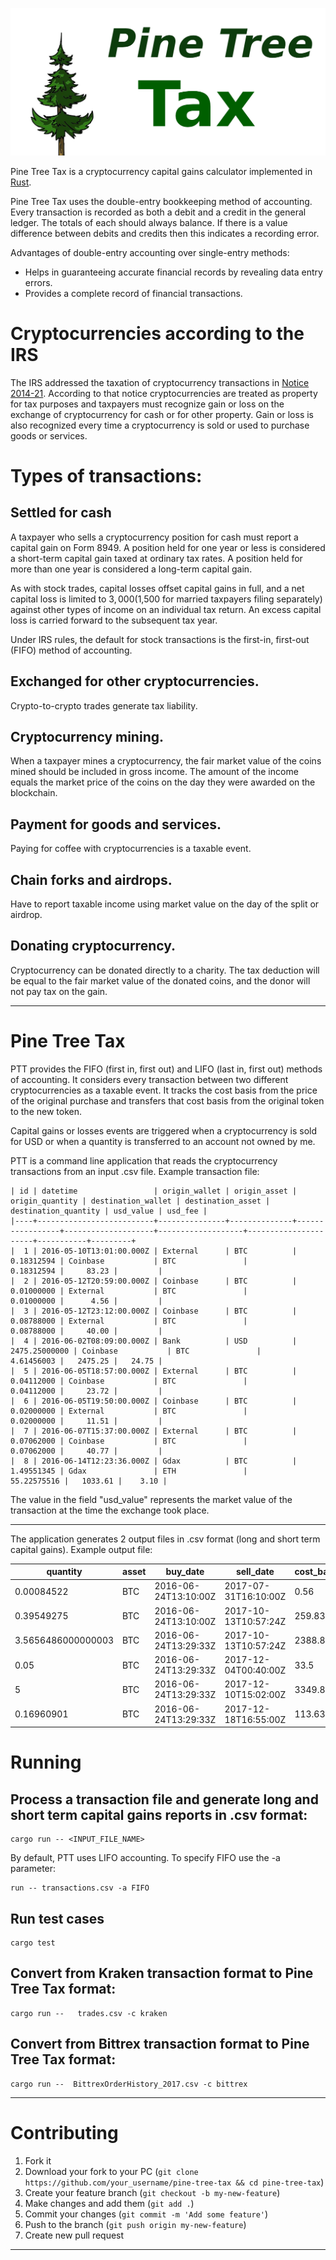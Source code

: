 ![Pine Tree Tax](/images/pine_tree_tax_big.png)

Pine Tree Tax is a cryptocurrency capital gains calculator implemented in [Rust](https://en.wikipedia.org/wiki/Rust_(programming_language)).

Pine Tree Tax uses the double-entry bookkeeping method of accounting. Every transaction is recorded as both a debit and a credit in the general ledger. 
The totals of each should always balance. If there is a value difference between debits and credits then this indicates a recording error.

Advantages of double-entry accounting over single-entry methods:

* Helps in guaranteeing accurate financial records by revealing data entry errors.
* Provides a complete record of financial transactions.


# Cryptocurrencies according to the IRS
The IRS addressed the taxation of cryptocurrency transactions in [Notice 2014-21](https://www.irs.gov/pub/irs-drop/n-14-21.pdf). 
According to that notice cryptocurrencies are treated as property for tax purposes and taxpayers must recognize gain or loss on the exchange of 
cryptocurrency for cash or for other property. Gain or loss is also recognized every time a cryptocurrency is sold or used to purchase goods or services. 

# Types of transactions:
## Settled for cash
A taxpayer who sells a cryptocurrency position for cash must report a capital gain on Form 8949. A position held for one year or less is considered 
a short-term capital gain taxed at ordinary tax rates. A position held for more than one year is considered a long-term capital gain.

As with stock trades, capital losses offset capital gains in full, and a net capital loss is limited to $3,000 ($1,500 for married taxpayers filing 
separately) against other types of income on an individual tax return. An excess capital loss is carried forward to the subsequent tax year.

Under IRS rules, the default for stock transactions is the first-in, first-out (FIFO) method of accounting.

## Exchanged for other cryptocurrencies.
Crypto-to-crypto trades generate tax liability.

## Cryptocurrency mining.
When a taxpayer mines a cryptocurrency, the fair market value of the coins mined should be included in gross income. The amount of the income equals 
the market price of the coins on the day they were awarded on the blockchain.

## Payment for goods and services.
Paying for coffee with cryptocurrencies is a taxable event.

## Chain forks and airdrops.
Have to report taxable income using market value on the day of the split or airdrop.

## Donating cryptocurrency.
Cryptocurrency can be donated directly to a charity. The tax deduction will be equal to the fair market value of the donated coins, 
and the donor will not pay tax on the gain. 

---


# Pine Tree Tax


PTT provides the FIFO (first in, first out) and LIFO (last in, first out) methods of accounting. It considers every transaction 
between two different cryptocurrencies as a taxable event. It tracks the cost basis from the price of the original purchase and transfers that 
cost basis from the original token to the new token.


Capital gains or losses events are triggered when a cryptocurrency is sold for USD or when a quantity is transferred to an account not owned by me.


PTT is a command line application that reads the cryptocurrency transactions from an input .csv file. Example transaction file:

```
| id | datetime                 | origin_wallet | origin_asset | origin_quantity | destination_wallet | destination_asset | destination_quantity | usd_value | usd_fee |
|----+--------------------------+---------------+--------------+-----------------+--------------------+-------------------+----------------------+-----------+---------+
|  1 | 2016-05-10T13:01:00.000Z | External      | BTC          |      0.18312594 | Coinbase           | BTC               |           0.18312594 |     83.23 |         |
|  2 | 2016-05-12T20:59:00.000Z | Coinbase      | BTC          |      0.01000000 | External           | BTC               |           0.01000000 |      4.56 |         |
|  3 | 2016-05-12T23:12:00.000Z | Coinbase      | BTC          |      0.08788000 | External           | BTC               |           0.08788000 |     40.00 |         |
|  4 | 2016-06-02T08:09:00.000Z | Bank          | USD          |   2475.25000000 | Coinbase           | BTC               |           4.61456003 |   2475.25 |   24.75 |
|  5 | 2016-06-05T18:57:00.000Z | External      | BTC          |      0.04112000 | Coinbase           | BTC               |           0.04112000 |     23.72 |         |
|  6 | 2016-06-05T19:50:00.000Z | Coinbase      | BTC          |      0.02000000 | External           | BTC               |           0.02000000 |     11.51 |         |
|  7 | 2016-06-07T15:37:00.000Z | External      | BTC          |      0.07062000 | Coinbase           | BTC               |           0.07062000 |     40.77 |         |
|  8 | 2016-06-14T12:23:36.000Z | Gdax          | BTC          |      1.49551345 | Gdax               | ETH               |          55.22575516 |   1033.61 |    3.10 |

```

The value in the field "usd_value" represents the market value of the transaction at the time the exchange took place.

---


The application generates 2 output files in .csv format (long and short term capital gains). Example output file:

|           quantity | asset | buy_date             | sell_date            | cost_basis | proceeds |     gain |
|--------------------|-------|----------------------|----------------------|------------|----------|----------|
|         0.00084522 | BTC   | 2016-06-24T13:10:00Z | 2017-07-31T16:10:00Z |       0.56 |     2.42 |     1.86 |
|         0.39549275 | BTC   | 2016-06-24T13:10:00Z | 2017-10-13T10:57:24Z |     259.83 |  2216.62 |  1956.79 |
| 3.5656486000000003 | BTC   | 2016-06-24T13:29:33Z | 2017-10-13T10:57:24Z |    2388.88 | 19984.39 | 17595.51 |
|               0.05 | BTC   | 2016-06-24T13:29:33Z | 2017-12-04T00:40:00Z |       33.5 |    566.8 |    533.3 |
|                  5 | BTC   | 2016-06-24T13:29:33Z | 2017-12-10T15:02:00Z |    3349.85 |    77000 | 73650.15 |
|         0.16960901 | BTC   | 2016-06-24T13:29:33Z | 2017-12-18T16:55:00Z |     113.63 |  3218.38 |  3104.75 |


# Running
## Process a transaction file and generate long and short term capital gains reports in .csv format:
```
cargo run -- <INPUT_FILE_NAME>
```
By default, PTT uses LIFO accounting. To specify FIFO use the -a parameter:
```
run -- transactions.csv -a FIFO
```

## Run test cases
```
cargo test
```

## Convert from Kraken transaction format to Pine Tree Tax format:
```
cargo run --   trades.csv -c kraken 
```

## Convert from Bittrex transaction format to Pine Tree Tax format:
```
cargo run --  BittrexOrderHistory_2017.csv -c bittrex
```



---

# Contributing

1. Fork it
2. Download your fork to your PC (`git clone https://github.com/your_username/pine-tree-tax && cd pine-tree-tax`)
3. Create your feature branch (`git checkout -b my-new-feature`)
4. Make changes and add them (`git add .`)
5. Commit your changes (`git commit -m 'Add some feature'`)
6. Push to the branch (`git push origin my-new-feature`)
7. Create new pull request

---



